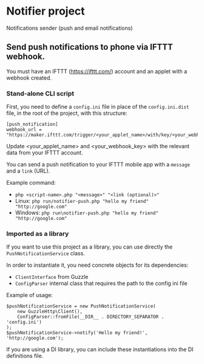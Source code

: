 # Notifier project
Notifications sender (push and email notifications)

## Send push notifications to phone via IFTTT webhook.

You must have an IFTTT (https://ifttt.com/) account and an applet with a webhook created.

### Stand-alone CLI script
First, you need to define a `config.ini` file in place of the `config.ini.dist` file,
in the root of the project, with this structure:

```
[push_notification]
webhook_url = "https://maker.ifttt.com/trigger/<your_applet_name>/with/key/<your_webhook_key>"
```
Update <your_applet_name> and <your_webhook_key> with the relevant data from your 
IFTTT account.

You can send a push notification to your IFTTT mobile app with a `message` and a `link` (URL).

Example command:
* `php <script-name>.php "<message>" "<link (optional)>"`
* Linux: `php run/notifier-push.php "hello my friend" "http://google.com"`
* Windows: `php run\notifier-push.php "hello my friend" "http://google.com"`

### Imported as a library
If you want to use this project as a library, you can use directly the `PushNotificationService` class.

In order to instantiate it, you need concrete objects for its dependencies:
* `ClientInterface` from Guzzle
* `ConfigParser` internal class that requires the path to the config ini file

Example of usage:
```
$pushNotificationService = new PushNotificationService(
    new GuzzleHttp\Client(),
    ConfigParser::fromFile(__DIR__ . DIRECTORY_SEPARATOR . 'config.ini')
);
$pushNotificationService->notify('Hello my friend!', 'http://google.com');
```
If you are using a DI library, you can include these instantiations into the DI definitions file. 
